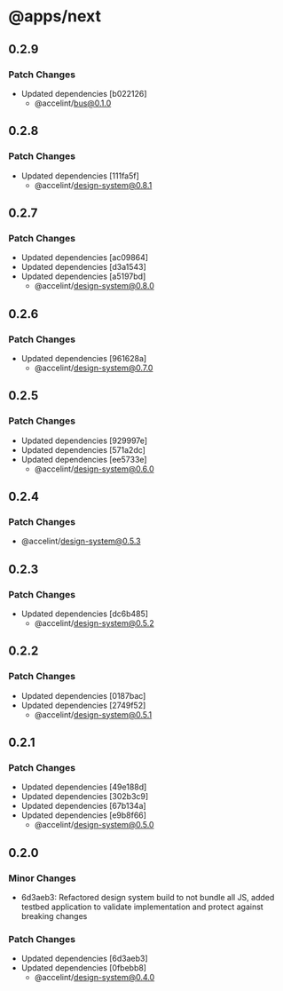 # @apps/next

## 0.2.9

### Patch Changes

- Updated dependencies [b022126]
  - @accelint/bus@0.1.0

## 0.2.8

### Patch Changes

- Updated dependencies [111fa5f]
  - @accelint/design-system@0.8.1

## 0.2.7

### Patch Changes

- Updated dependencies [ac09864]
- Updated dependencies [d3a1543]
- Updated dependencies [a5197bd]
  - @accelint/design-system@0.8.0

## 0.2.6

### Patch Changes

- Updated dependencies [961628a]
  - @accelint/design-system@0.7.0

## 0.2.5

### Patch Changes

- Updated dependencies [929997e]
- Updated dependencies [571a2dc]
- Updated dependencies [ee5733e]
  - @accelint/design-system@0.6.0

## 0.2.4

### Patch Changes

- @accelint/design-system@0.5.3

## 0.2.3

### Patch Changes

- Updated dependencies [dc6b485]
  - @accelint/design-system@0.5.2

## 0.2.2

### Patch Changes

- Updated dependencies [0187bac]
- Updated dependencies [2749f52]
  - @accelint/design-system@0.5.1

## 0.2.1

### Patch Changes

- Updated dependencies [49e188d]
- Updated dependencies [302b3c9]
- Updated dependencies [67b134a]
- Updated dependencies [e9b8f66]
  - @accelint/design-system@0.5.0

## 0.2.0

### Minor Changes

- 6d3aeb3: Refactored design system build to not bundle all JS, added testbed application to validate implementation and protect against breaking changes

### Patch Changes

- Updated dependencies [6d3aeb3]
- Updated dependencies [0fbebb8]
  - @accelint/design-system@0.4.0
